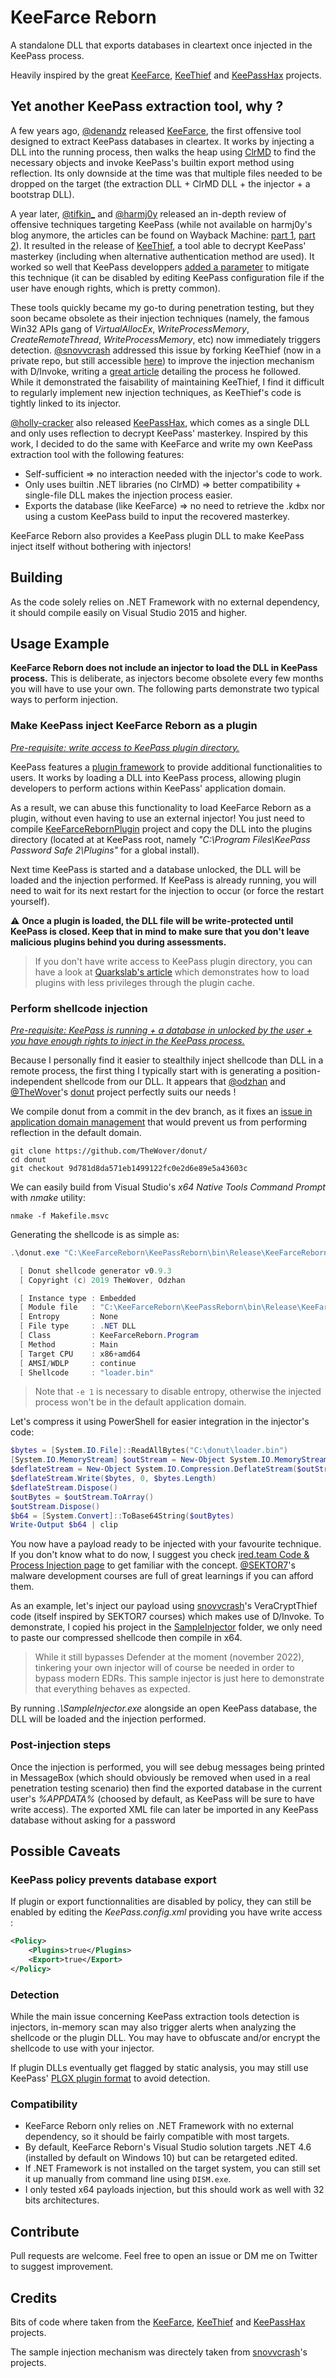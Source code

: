 # KeeFarce Reborn

A standalone DLL that exports databases in cleartext once injected in the KeePass process.

Heavily inspired by the great [KeeFarce](https://github.com/denandz/KeeFarce), [KeeThief](https://github.com/GhostPack/KeeThief) and [KeePassHax](https://github.com/HoLLy-HaCKeR/KeePassHax) projects.

## Yet another KeePass extraction tool, why ?

A few years ago, [@denandz](https://github.com/denandz) released [KeeFarce](https://github.com/denandz/KeeFarce), the first offensive tool designed to extract KeePass databases in cleartex. It works by injecting a DLL into the running process, then walks the heap using [ClrMD](https://github.com/microsoft/clrmd) to find the necessary objects and invoke KeePass's builtin export method using reflection. Its only downside at the time was that multiple files needed to be dropped on the target (the extraction DLL + ClrMD DLL + the injector + a bootstrap DLL).

A year later, [@tifkin_](https://twitter.com/tifkin_) and [@harmj0y](https://twitter.com/harmj0y) released an in-depth review of offensive techniques targeting KeePass (while not available on harmj0y's blog anymore, the articles can be found on Wayback Machine: [part 1](https://web.archive.org/web/20220123003835/http://www.harmj0y.net/blog/redteaming/a-case-study-in-attacking-keepass/), [part 2](https://web.archive.org/web/20220122225230/http://www.harmj0y.net/blog/redteaming/keethief-a-case-study-in-attacking-keepass-part-2/)). It resulted in the release of [KeeThief](https://github.com/GhostPack/KeeThief), a tool able to decrypt KeePass' masterkey (including when alternative authentication method are used). It worked so well that KeePass developpers [added a parameter](https://sourceforge.net/p/keepass/discussion/329220/thread/62b0b650/) to mitigate this technique (it can be disabled by editing KeePass configuration file if the user have enough rights, which is pretty common).

These tools quickly became my go-to during penetration testing, but they soon became obsolete as their injection techniques (namely, the famous Win32 APIs gang of *VirtualAllocEx*, *WriteProcessMemory*, *CreateRemoteThread*, *WriteProcessMemory*, etc) now immediately triggers detection. [@snovvcrash](https://twitter.com/snovvcrash) addressed this issue by forking KeeThief (now in a private repo, but still accessible [here](https://github.com/d3lb3/KeeThief)) to improve the injection mechanism with D/Invoke, writing a [great article](https://hackmag.com/coding/keethief/) detailing the process he followed. While it demonstrated the faisability of maintaining KeeThief, I find it difficult to regularly implement new injection techniques, as KeeThief's code is tightly linked to its injector.

[@holly-cracker](https://github.com/holly-hacker) also released [KeePassHax](https://github.com/HoLLy-HaCKeR/KeePassHax), which comes as a single DLL and only uses reflection to decrypt KeePass' masterkey. Inspired by this work, I decided to do the same with KeeFarce and write my own KeePass extraction tool with the following features:

- Self-sufficient ⇒ no interaction needed with the injector's code to work.
- Only uses builtin .NET libraries (no ClrMD) ⇒ better compatibility + single-file DLL makes the injection process easier.
- Exports the database (like KeeFarce) ⇒ no need to retrieve the .kdbx nor using a custom KeePass build to input the recovered masterkey.

KeeFarce Reborn also provides a KeePass plugin DLL to make KeePass inject itself without bothering with injectors!

## Building

As the code solely relies on .NET Framework with no external dependency, it should compile easily on Visual Studio 2015 and higher.

## Usage Example

**KeeFarce Reborn does not include an injector to load the DLL in KeePass process.** This is deliberate, as injectors become obsolete every few months you will have to use your own. The following parts demonstrate two typical ways to perform injection.

### Make KeePass inject KeeFarce Reborn as a plugin

*<u>Pre-requisite: write access to KeePass plugin directory.</u>*

KeePass features a [plugin framework](https://keepass.info/help/v2/plugins.html) to provide additional functionalities to users. It works by loading a DLL into KeePass process, allowing plugin developers to perform actions within KeePass' application domain. 

As a result, we can abuse this functionality to load KeeFarce Reborn as a plugin, without even having to use an external injector! You just need to compile  [KeeFarceRebornPlugin](https://github.com/d3lb3/KeeFarceReborn/tree/main/KeeFarceRebornPlugin) project and copy the DLL into the plugins directory  (located at at KeePass root, namely *"C:\Program Files\KeePass Password Safe 2\Plugins"* for a global install).

Next time KeePass is started and a database unlocked, the DLL will be loaded and the injection performed. If KeePass is already running, you will need to wait for its next restart for the injection to occur (or force the restart yourself).

⚠️ **Once a plugin is loaded, the DLL file will be write-protected until KeePass is closed. Keep that in mind to make sure that you don't leave malicious plugins behind you during assessments.**

>  If you don't have write access to KeePass plugin directory, you can have a look at [Quarkslab's article](https://blog.quarkslab.com/post-exploitation-abusing-the-keepass-plugin-cache.html) which demonstrates how to load plugins with less privileges through the plugin cache.

### Perform shellcode injection

*<u>Pre-requisite: KeePass is running + a database in unlocked by the user + you have enough rights to inject in the KeePass process.</u>*

Because I personally find it easier to stealthily inject shellcode than DLL in a remote process, the first thing I typically start with is generating a position-independent shellcode from our DLL. It appears that [@odzhan](https://twitter.com/modexpblog?lang=fr) and [@TheWover](https://twitter.com/thewover)'s [donut](https://github.com/TheWover/donut) project perfectly suits our needs !

We compile donut from a commit in the dev branch, as it fixes an [issue in application domain management](https://github.com/TheWover/donut/issues/44) that would prevent us from performing reflection in the default domain.

```
git clone https://github.com/TheWover/donut/
cd donut
git checkout 9d781d8da571eb1499122fc0e2d6e89e5a43603c
```

We can easily build from Visual Studio's *x64 Native Tools Command Prompt* with *nmake* utility:

```
nmake -f Makefile.msvc
```

Generating the shellcode is as simple as:

```powershell
.\donut.exe "C:\KeeFarceReborn\KeePassReborn\bin\Release\KeeFarceReborn.dll" -c KeeFarceReborn.Program -m Main -e 1

  [ Donut shellcode generator v0.9.3
  [ Copyright (c) 2019 TheWover, Odzhan

  [ Instance type : Embedded
  [ Module file   : "C:\KeeFarceReborn\KeePassReborn\bin\Release\KeeFarceReborn.dll"
  [ Entropy       : None
  [ File type     : .NET DLL
  [ Class         : KeeFarceReborn.Program
  [ Method        : Main
  [ Target CPU    : x86+amd64
  [ AMSI/WDLP     : continue
  [ Shellcode     : "loader.bin"
```

> Note that `-e 1` is necessary to disable entropy, otherwise the injected process won't be in the default application domain.

Let's compress it using PowerShell for easier integration in the injector's code:

```powershell
$bytes = [System.IO.File]::ReadAllBytes("C:\donut\loader.bin")
[System.IO.MemoryStream] $outStream = New-Object System.IO.MemoryStream
$deflateStream = New-Object System.IO.Compression.DeflateStream($outStream, [System.IO.Compression.CompressionLevel]::Optimal)
$deflateStream.Write($bytes, 0, $bytes.Length)
$deflateStream.Dispose()
$outBytes = $outStream.ToArray()
$outStream.Dispose()
$b64 = [System.Convert]::ToBase64String($outBytes)
Write-Output $b64 | clip
```

You now have a payload ready to be injected with your favourite technique. If you don't know what to do now, I suggest you check [ired.team Code & Process Injection page](https://www.ired.team/offensive-security/code-injection-process-injection) to get familiar with the concept. [@SEKTOR7](https://institute.sektor7.net/)'s malware development courses are full of great learnings if you can afford them. 

As an example, let's inject our payload using [snovvcrash](https://twitter.com/snovvcrash)'s VeraCryptThief code (itself inspired by  SEKTOR7 courses) which makes use of D/Invoke. To demonstrate, I copied his project in the [SampleInjector](https://github.com/d3lb3/KeeFarceReborn/tree/main/SampleInjector) folder, we only need to paste our compressed shellcode then compile in x64.

> While it still bypasses Defender at the moment (november 2022), tinkering your own injector will of course be needed in order to bypass modern EDRs. This sample injector is just here to demonstrate that everything behaves as expected.

By running *.\SampleInjector.exe* alongside an open KeePass database, the DLL will be loaded and the injection performed.

### Post-injection steps

Once the injection is performed, you will see debug messages being printed in MessageBox (which should obviously be removed when used in a real penetration testing scenario) then find the exported database in the current user's *%APPDATA%* (choosed by default, as KeePass will be sure to have write access). The exported XML file can later be imported in any KeePass database without asking for a password

## Possible Caveats

### KeePass policy prevents database export

If plugin or export functionnalities are disabled by policy, they can still be enabled by editing the *KeePass.config.xml* providing you have write access :

```xml
<Policy>
    <Plugins>true</Plugins>
    <Export>true</Export>
</Policy>
```

### Detection

While the main issue concerning KeePass extraction tools detection is injectors, in-memory scan may also trigger alerts when analyzing the shellcode or the plugin DLL. You may have to obfuscate and/or encrypt the shellcode to use with your injector.

 If plugin DLLs eventually get flagged by static analysis, you may still use KeePass' [PLGX plugin format](https://keepass.info/help/v2_dev/plg_index.html#plgx) to avoid detection.

### Compatibility

- KeeFarce Reborn only relies on .NET Framework with no external dependency, so it should be fairly compatible with most targets.
- By default, KeeFarce Reborn's Visual Studio solution targets .NET 4.6 (installed by default on Windows 10) but can be retargeted edited.
- If .NET Framework is not installed on the target system, you can still set it up manually from command line using `DISM.exe`.
- I only tested x64 payloads injection, but this should work as well with 32 bits architectures.

## Contribute

Pull requests are welcome. Feel free to open an issue or DM me on Twitter to suggest improvement.

## Credits

Bits of code where taken from the [KeeFarce](https://github.com/denandz/KeeFarce), [KeeThief](https://github.com/GhostPack/KeeThief) and [KeePassHax](https://github.com/HoLLy-HaCKeR/KeePassHax) projects. 

The sample injection mechanism was directely taken from [snovvcrash](https://twitter.com/snovvcrash)'s projects.
